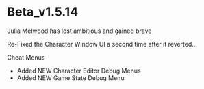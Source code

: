 # Beta_v1.5.14

Julia Melwood has lost ambitious and gained brave

Re-Fixed the Character Window UI a second time after it reverted...

Cheat Menus
- Added NEW Character Editor Debug Menus
- Added NEW Game State Debug Menu
